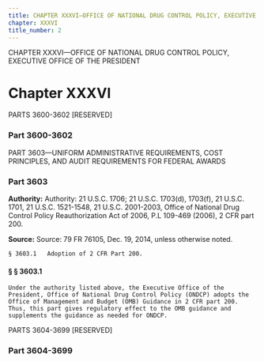 ```yaml
---
title: CHAPTER XXXVI—OFFICE OF NATIONAL DRUG CONTROL POLICY, EXECUTIVE OFFICE OF THE PRESIDENT
chapter: XXXVI
title_number: 2
---
```


CHAPTER XXXVI—OFFICE OF NATIONAL DRUG CONTROL POLICY, EXECUTIVE OFFICE OF THE PRESIDENT

# Chapter XXXVI

  PARTS 3600-3602 [RESERVED]

### Part 3600-3602

  PART 3603—UNIFORM ADMINISTRATIVE REQUIREMENTS, COST PRINCIPLES, AND AUDIT REQUIREMENTS FOR FEDERAL AWARDS

### Part 3603

**Authority:** Authority: 21 U.S.C. 1706; 21 U.S.C. 1703(d), 1703(f), 21 U.S.C. 1701, 21 U.S.C. 1521-1548, 21 U.S.C. 2001-2003, Office of National Drug Control Policy Reauthorization Act of 2006, P.L 109-469 (2006), 2 CFR part 200.

**Source:** Source: 79 FR 76105, Dec. 19, 2014, unless otherwise noted.

    § 3603.1   Adoption of 2 CFR Part 200.

#### § § 3603.1

    Under the authority listed above, the Executive Office of the President, Office of National Drug Control Policy (ONDCP) adopts the Office of Management and Budget (OMB) Guidance in 2 CFR part 200. Thus, this part gives regulatory effect to the OMB guidance and supplements the guidance as needed for ONDCP.

  PARTS 3604-3699 [RESERVED]

### Part 3604-3699


